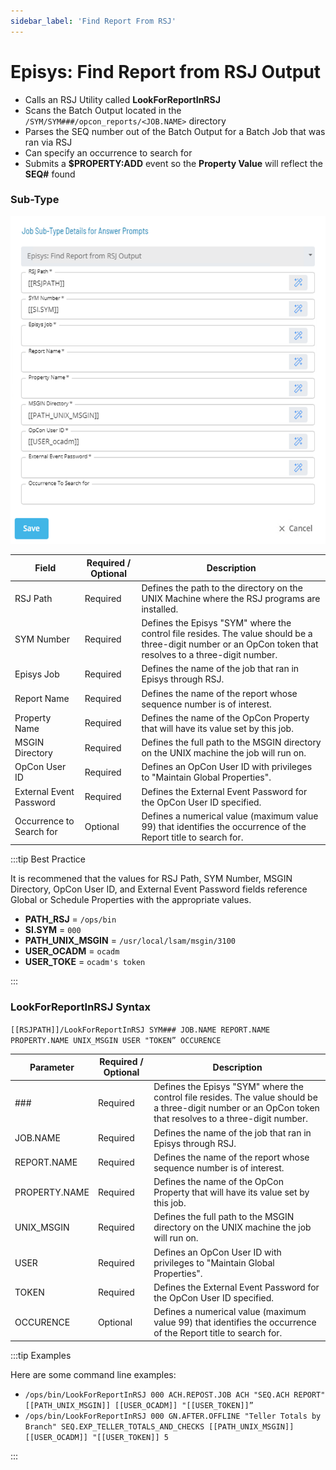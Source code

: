 ```yaml
---
sidebar_label: 'Find Report From RSJ'
---
```


# Episys: Find Report from RSJ Output

* Calls an RSJ Utility called **LookForReportInRSJ**
* Scans the Batch Output located in the ```/SYM/SYM###/opcon_reports/<JOB.NAME>``` directory
* Parses the SEQ number out of the Batch Output for a Batch Job that was ran via RSJ
* Can specify an occurrence to search for
* Submits a **$PROPERTY:ADD** event so the **Property Value** will reflect the **SEQ#** found

### Sub-Type

![](../static/imgbasic/FromRSJOutput.png)

| Field | Required / Optional | Description |
| --- | --- | --- |
| RSJ Path | Required | Defines the path to the directory on the UNIX Machine where the RSJ programs are installed. |
| SYM Number | Required | Defines the Episys "SYM" where the control file resides. The value should be a three-digit number or an OpCon token that resolves to a three-digit number. |
| Episys Job | Required | Defines the name of the job that ran in Episys through RSJ. |
| Report Name | Required | Defines the name of the report whose sequence number is of interest. |
| Property Name | Required | Defines the name of the OpCon Property that will have its value set by this job.  |
| MSGIN Directory | Required | Defines the full path to the MSGIN directory on the UNIX machine the job will run on. |
| OpCon User ID | Required | Defines an OpCon User ID with privileges to "Maintain Global Properties". |
| External Event Password | Required | Defines the External Event Password for the OpCon User ID specified. |
| Occurrence to Search for | Optional | Defines a numerical value (maximum value 99) that identifies the occurrence of the Report title to search for. |

:::tip Best Practice

It is recommened that the values for RSJ Path, SYM Number, MSGIN Directory, OpCon User ID, and External Event Password fields reference Global or Schedule Properties with the appropriate values. 

* **PATH_RSJ** = ```/ops/bin```
* **SI.SYM** = ```000```
* **PATH_UNIX_MSGIN** = ```/usr/local/lsam/msgin/3100```
* **USER_OCADM** = ```ocadm```
* **USER_TOKE** = ```ocadm's token```

:::

### LookForReportInRSJ Syntax

```[[RSJPATH]]/LookForReportInRSJ SYM### JOB.NAME REPORT.NAME PROPERTY.NAME UNIX_MSGIN USER "TOKEN” OCCURENCE```

| Parameter |	Required / Optional | Description |
| --- | --- | --- |
| ### | Required | Defines the Episys "SYM" where the control file resides. The value should be a three-digit number or an OpCon token that resolves to a three-digit number. |
| JOB.NAME | Required | Defines the name of the job that ran in Episys through RSJ. |
| REPORT.NAME | Required | Defines the name of the report whose sequence number is of interest. |
| PROPERTY.NAME | Required | Defines the name of the OpCon Property that will have its value set by this job. |
| UNIX_MSGIN | Required | Defines the full path to the MSGIN directory on the UNIX machine the job will run on. |
| USER | Required | Defines an OpCon User ID with privileges to "Maintain Global Properties". |
| TOKEN | Required | Defines the External Event Password for the OpCon User ID specified. |
| OCCURENCE | Optional | Defines a numerical value (maximum value 99) that identifies the occurrence of the Report title to search for. |

:::tip Examples

Here are some command line examples:

* ```/ops/bin/LookForReportInRSJ 000 ACH.REPOST.JOB ACH "SEQ.ACH REPORT" [[PATH_UNIX_MSGIN]] [[USER_OCADM]] "[[USER_TOKEN]]”```
* ```/ops/bin/LookForReportInRSJ 000 GN.AFTER.OFFLINE "Teller Totals by Branch" SEQ.EXP_TELLER_TOTALS_AND_CHECKS [[PATH_UNIX_MSGIN]] [[USER_OCADM]] "[[USER_TOKEN]] 5```

:::


